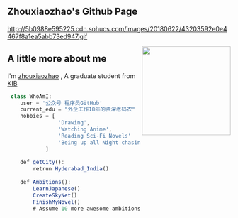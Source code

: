 ## Zhouxiaozhao's Github Page

http://5b0988e595225.cdn.sohucs.com/images/20180622/43203592e0e4467f8a1ea5abb73ed947.gif

<img align='right' src='https://user-images.githubusercontent.com/5713670/87202985-820dcb80-c2b6-11ea-9f56-7ec461c497c3.gif' width='200"'>

## A little more about me

I'm [zhouxiaozhao](www.zhouxiaozhao.cn) , A graduate student from [KIB](http://www.kib.ac.cn/)

```javascript
 class WhoAmI:
 	user = '公众号 程序员GitHub'
	current_edu = "外企工作18年的资深老码农"
	hobbies = [
				'Drawing',
				'Watching Anime',
				'Reading Sci-Fi Novels'
				'Being up all Night chasing that ONE BUG...'
			]
	
	def getCity():
		retrun Hyderabad_India()
	
	def Ambitions():
		LearnJapanese()
		CreateSkyNet()
		FinishMyNovel()
		# Assume 10 more awesome ambitions here  ;)
```

